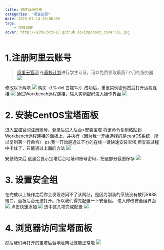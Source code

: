 ```yaml
---
title: 搭建云服务器
categories: "项目部署"
date: 2023-07-14 20:00:00
tags: 
    - 项目部署
cover: http://GitHubxxx17.github.io/img/post_cover/31.jpg
---
```


# 1.注册阿里云账号
><a href="https://www.aliyun.com/" target="_blank">阿里云官网</a>
在<a href="https://developer.aliyun.com/plan/student">高校计划</a>进行学生认证，可以免费领取最高7个月的服务器
![](http://GitHubxxx17.github.io/img/server/1.png)

修改以下两项
![](http://GitHubxxx17.github.io/img/server/2.png)
购买（{% del 白嫖%}）成功后，重置实例密码然后打开远程连接
![](http://GitHubxxx17.github.io/img/server/3.png)
通过Workbench远程连接，输入实例密码进入操作界面
![](http://GitHubxxx17.github.io/img/server/4.png)

# 2. 安装CentOS宝塔面板

进入<a href="https://www.bt.cn/new/index.html">宝塔</a>官网注册账号，登录后进入后台>安装宝塔
将该命令复制粘贴到Workbench远程连接的面板上，并执行（因为我一开始选择的是centOS系统，所以复制第一行命令）
ps:我一开始是通过下方的在线一键快速安装宝塔,但安装过程中卡住了，只能通过上面的方法
![](http://GitHubxxx17.github.io/img/server/5.png)

安装结束后,这里会显示宝塔后台地址和账号密码，把这部分截图保存
![](http://GitHubxxx17.github.io/img/server/6.png)

# 3. 设置安全组

在完成以上操作之后你会发现访问不了该网址，是因为刚装的系统没有放行8888端口，面板后台无法打开。所以我们得先配置一下安全组。
进入修改安全组界面
![](http://GitHubxxx17.github.io/img/server/7.png)
点击快速添加
![](http://GitHubxxx17.github.io/img/server/8.png)
选中这几项完成配置
![](http://GitHubxxx17.github.io/img/server/9.png)

# 4. 浏览器访问宝塔面板
然后我们再打开的宝塔后台地址网址就能正常啦
![](http://GitHubxxx17.github.io/img/server/10.png)


